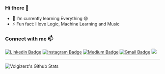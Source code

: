 ### Hi there 👋
- 🌱 I’m currently learning Everything 😄
- ⚡ Fun fact: I love Logic, Machine Learning and Music

### Connect with me 📫
[![Linkedin Badge](https://img.shields.io/badge/-felix_fernando_wijaya-blue?style=flat-square&logo=Linkedin&logoColor=white&link=https://www.linkedin.com/in/felix-fernando-wijaya/)](https://www.linkedin.com/in/felix-fernando-wijaya/)
[![Instagram Badge](https://img.shields.io/badge/-felix_fernandoo-purple?style=flat-square&logo=instagram&logoColor=white&link=https://instagram.com/felix_fernandoo/)](https://instagram.com/felix_fernandoo)
[![Medium Badge](https://img.shields.io/badge/-@voltgizerz-03a57a?style=flat-square&labelColor=000000&logo=Medium&link=https://medium.com/@voltgizerz/)](https://medium.com/@voltgizerz)
[![Gmail Badge](https://img.shields.io/badge/-felix.fernandowi@gmail.com-c14438?style=flat-square&logo=Gmail&logoColor=white&link=mailto:felix.fernandowi@gmail.com)](mailto:kanna6501@gmail.com)
![](https://visitor-badge.glitch.me/badge?page_id=glgapr.glgapr)
<br />

---
<img align="left" alt="Volgizerz's Github Stats" src="https://github-readme-stats.vercel.app/api?username=voltgizerz&show_icons=true&hide_border=true" />

[website]: https://voltgizerz.github.io/
[twitter]: https://twitter.com/felix_fernand0
[instagram]: https://instagram.com/felix_fernandoo
[linkedin]: https://www.linkedin.com/in/felix-fernando-wijaya/




<!--
**voltgizerz/voltgizerz** is a ✨ _special_ ✨ repository because its `README.md` (this file) appears on your GitHub profile.

Here are some ideas to get you started:

- 🔭 I’m currently working on ...
- 🌱 I’m currently learning ...
- 👯 I’m looking to collaborate on ...
- 🤔 I’m looking for help with ...
- 💬 Ask me about ...
- 📫 How to reach me: ...
- 😄 Pronouns: ...
- ⚡ Fun fact: ...
-->
